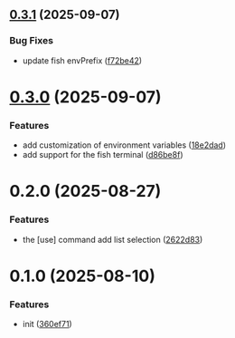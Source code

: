 ## [0.3.1](https://github.com/vainjs/claude-code-env/compare/v0.3.0...v0.3.1) (2025-09-07)


### Bug Fixes

* update fish envPrefix ([f72be42](https://github.com/vainjs/claude-code-env/commit/f72be42dc2e32320fd94b72d3a6b4302f85224e3))



# [0.3.0](https://github.com/vainjs/claude-code-env/compare/v0.2.0...v0.3.0) (2025-09-07)


### Features

* add customization of environment variables ([18e2dad](https://github.com/vainjs/claude-code-env/commit/18e2dadde07de5b6f1c55111b399884a3ccc91e7))
* add support for the fish terminal ([d86be8f](https://github.com/vainjs/claude-code-env/commit/d86be8f85254c165e890c11163d8c843011d2208))



# 0.2.0 (2025-08-27)

### Features

- the [use] command add list selection ([2622d83](https://github.com/vainjs/claude-code-env/commit/2622d8375f20f57b56305d8db9ab943d1c94966b))

# 0.1.0 (2025-08-10)

### Features

- init ([360ef71](https://github.com/vainjs/claude-code-env/commit/360ef71db3d282371261bbd7a3953c8d4aeddbea))
